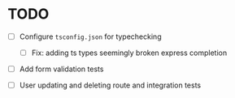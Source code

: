 # TODO

- [ ] Configure `tsconfig.json` for typechecking
   - [ ] Fix: adding ts types seemingly broken express completion

- [ ] Add form validation tests

- [ ] User updating and deleting route and integration tests
